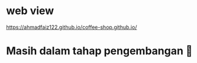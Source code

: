 # web view 
https://ahmadfaiz122.github.io/coffee-shop.github.io/
# Masih dalam tahap pengembangan 🙌
